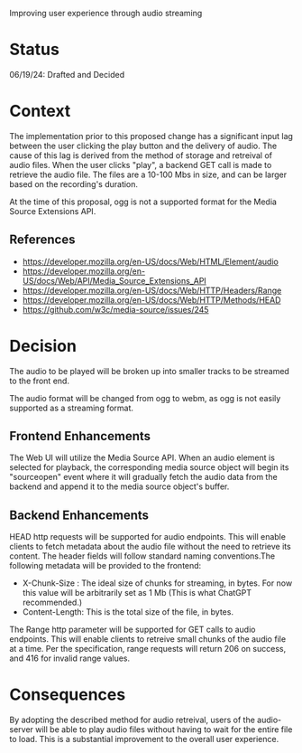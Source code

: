 
Improving user experience through audio streaming

# Status

06/19/24: Drafted and Decided

# Context

The implementation prior to this proposed change has a significant input lag
between the user clicking the play button and the delivery of audio. The cause
of this lag is derived from the method of storage and retreival of audio files.
When the user clicks "play", a backend GET call is made to retrieve the audio
file. The files are a 10-100 Mbs in size, and can be larger based on the
recording's duration.

At the time of this proposal, ogg is not a supported format for the Media
Source Extensions API.

## References
- https://developer.mozilla.org/en-US/docs/Web/HTML/Element/audio
- https://developer.mozilla.org/en-US/docs/Web/API/Media_Source_Extensions_API
- https://developer.mozilla.org/en-US/docs/Web/HTTP/Headers/Range 
- https://developer.mozilla.org/en-US/docs/Web/HTTP/Methods/HEAD
- https://github.com/w3c/media-source/issues/245

# Decision

The audio to be played will be broken up into smaller tracks to be streamed to
the front end.

The audio format will be changed from ogg to webm, as ogg is not easily
supported as a streaming format.

## Frontend Enhancements

The Web UI will utilize the Media Source API. When an audio element is selected
for playback, the corresponding media source object will begin its "sourceopen"
event where it will gradually fetch the audio data from the backend and append
it to the media source object's buffer.

## Backend Enhancements

HEAD http requests will be supported for audio endpoints. This will enable
clients to fetch metadata about the audio file without the need to retrieve its
content. The header fields will follow standard naming conventions.The
following metadata will be provided to the frontend:
- X-Chunk-Size : The ideal size of chunks for streaming, in bytes. For now this
  value will be arbitrarily set as 1 Mb (This is what ChatGPT recommended.)
- Content-Length: This is the total size of the file, in bytes.

The Range http parameter will be supported for GET calls to audio endpoints.
This will enable clients to retreive small chunks of the audio file at a time.
Per the specification, range requests will return 206 on success, and 416 for
invalid range values.

# Consequences

By adopting the described method for audio retreival, users of the audio-server
will be able to play audio files without having to wait for the entire file to
load. This is a substantial improvement to the overall user experience.
